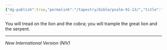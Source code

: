 ```yaml
---
{"dg-publish":true,"permalink":"/tapestry/bible/psalm-91-13/","title":"Psalm 91:13","tags":["bible","bible-verse"],"dgHomeLink":true,"dgShowLocalGraph":true,"dgEnableSearch":true}
---
```



You will tread on the lion and the cobra; you will trample the great lion and the serpent.

---
*New International Version (NIV)*